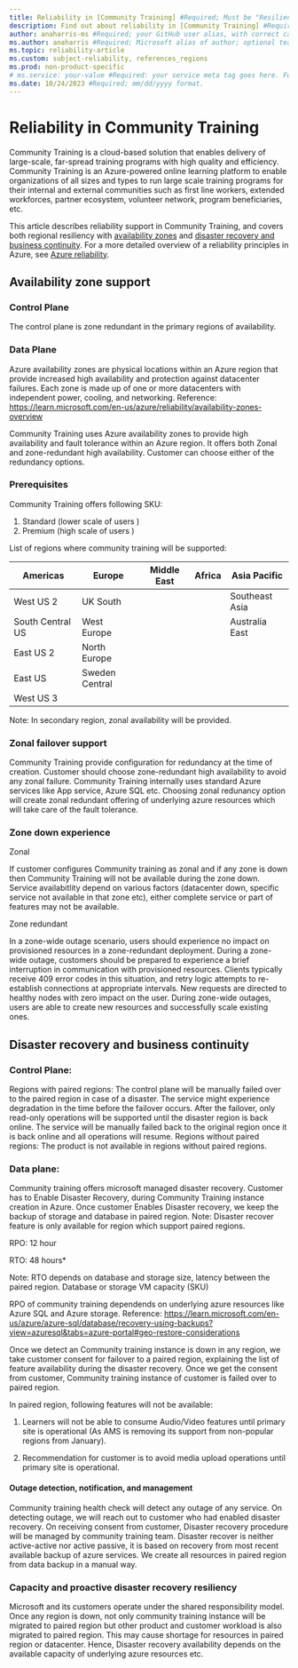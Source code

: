 ```yaml
---
title: Reliability in [Community Training] #Required; Must be "Resiliency in *your official service name*"
description: Find out about reliability in [Community Training] #Required; 
author: anaharris-ms #Required; your GitHub user alias, with correct capitalization.
ms.author: anaharris #Required; Microsoft alias of author; optional team alias.
ms.topic: reliability-article
ms.custom: subject-reliability, references_regions
ms.prod: non-product-specific
# ms.service: your-value #Required: your service meta tag goes here. For taxonomies see https://review.learn.microsoft.com/help/platform/metadata-taxonomies?branch=main#msservice
ms.date: 10/24/2023 #Required; mm/dd/yyyy format.
---
```



# Reliability in Community Training

Community Training is a cloud-based solution that enables delivery of large-scale, far-spread training programs with high quality and efficiency. Community Training is an Azure-powered online learning platform to enable organizations of all sizes and types to run large scale training programs for their internal and external communities such as first line workers, extended workforces, partner ecosystem, volunteer network, program beneficiaries, etc.

This article describes reliability support in Community Training, and covers  both regional resiliency with [availability zones](https://learn.microsoft.com/en-us/azure/reliability/availability-zones-overview?tabs=azure-clit) and [disaster recovery and business continuity](https://learn.microsoft.com/en-us/azure/reliability/disaster-recovery-overview). For a more detailed overview of a reliability principles in Azure, see [Azure reliability](https://learn.microsoft.com/en-us/azure/reliability/overview).

## Availability zone support

### Control Plane
The control plane is zone redundant in the primary regions of availability. 

### Data Plane
Azure availability zones are physical locations within an Azure region that provide increased high availability and protection against datacenter failures. Each zone is made up of one or more datacenters with independent power, cooling, and networking.
Reference: https://learn.microsoft.com/en-us/azure/reliability/availability-zones-overview

Community Training uses Azure availability zones to provide high availability and fault tolerance within an Azure region.
It offers both Zonal and zone-redundant high availability. Customer can choose either of the redundancy options.

### Prerequisites

Community Training offers following SKU:
1. Standard (lower scale of users )
1. Premium (high scale of users )

List of regions where community training will be supported:

| Americas         | Europe               | Middle East   | Africa             | Asia Pacific   |
|------------------|----------------------|---------------|--------------------|----------------|
| West US 2        | UK South             |               |                    | Southeast Asia |
| South Central US | West Europe          |               |                    | Australia East |
| East US 2        | North Europe         |               |                    |                |
| East US          | Sweden Central       |               |                    |                |
| West US 3        |                      |               |                    |                |

Note: In secondary region, zonal availability will be provided.

### Zonal failover support
Community Training provide configuration for redundancy at the time of creation. 
Customer should choose zone-redundant high availability to avoid any zonal failure. 
Community Training internally uses standard Azure services like App service, Azure SQL etc.
Choosing zonal redunancy option will create zonal redundant offering of underlying azure resources which will take care of the fault tolerance.


### Zone down experience
Zonal

If customer configures Community training as zonal and if any zone is down then Community Training will not be available during the zone down. Service availabitlity depend on various factors (datacenter down, specific service not available in that zone etc), either complete service or part of features may not be available. 

Zone redundant

In a zone-wide outage scenario, users should experience no impact on provisioned resources in a zone-redundant deployment. 
During a zone-wide outage, customers should be prepared to experience a brief interruption in communication with provisioned resources. Clients typically receive 409 error codes in this situation, and retry logic attempts to re-establish connections at appropriate intervals. New requests are directed to healthy nodes with zero impact on the user. During zone-wide outages, users are able to create new resources and successfully scale existing ones.

## Disaster recovery and business continuity

### Control Plane:

Regions with paired regions: The control plane will be manually failed over to the paired region in case of a disaster. The service might experience degradation in the time before the failover occurs. After the failover, only read-only operations will be supported until the disaster region is back online. The service will be manually failed back to the original region once it is back online and all operations will resume.
Regions without paired regions: The product is not available in regions without paired regions.

### Data plane:
Community training offers microsoft managed disaster recovery. Customer has to Enable Disaster Recovery, during Community Training instance creation in Azure.
Once customer Enables Disaster recovery, we keep the backup of storage and database in paired region.
Note: Disaster recover feature is only available for region which support paired regions.

RPO: 12 hour

RTO: 48 hours*

Note: RTO depends on database and storage size, latency between the paired region. Database or storage VM capacity (SKU)

RPO of community training dependends on underlying azure resources like Azure SQL and Azure storage. Reference: https://learn.microsoft.com/en-us/azure/azure-sql/database/recovery-using-backups?view=azuresql&tabs=azure-portal#geo-restore-considerations


Once we detect an Community training instance is down in any region, we take customer consent for failover to a paired region, explaining the list of feature availability during the disaster recovery. Once we get the consent from customer, Community training instance of customer is failed over to paired region.

In paired region, following features will not be available:

1. Learners will not be able to consume Audio/Video features until primary site is operational (As AMS is removing its support from non-popular regions from January).

1. Recommendation for customer is to avoid media upload operations until primary site is operational.

#### Outage detection, notification, and management
Community training health check will detect any outage of any service. On detecting outage, we will reach out to customer who had enabled disaster recovery. On receiving consent from customer, Disaster recovery procedure will be managed by community training team.
Disaster recover is neither active-active nor active passive, it is based on recovery from most recent available backup of azure services. We create all resources in paired region from data backup in a manual way.


### Capacity and proactive disaster recovery resiliency
Microsoft and its customers operate under the shared responsibility model. Once any region is down, not only community training instance will be migrated to paired region but other product and customer workload is also migrated to paired region. This may cause shortage for resources in paired region or datacenter. Hence, Disaster recovery availability depends on the available capacity of underlying azure resources etc.
